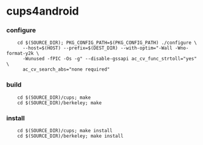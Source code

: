 cups4android
============
### configure ###

        cd $(SOURCE_DIR); PKG_CONFIG_PATH=$(PKG_CONFIG_PATH) ./configure \
          --host=$(HOST) --prefix=$(DEST_DIR) --with-optim="-Wall -Wno-format-y2k \
          -Wunused -fPIC -Os -g" --disable-gssapi ac_cv_func_strtoll="yes" \
          ac_cv_search_abs="none required"

### build ###

        cd $(SOURCE_DIR)/cups; make
        cd $(SOURCE_DIR)/berkeley; make

### install ###

        cd $(SOURCE_DIR)/cups; make install
        cd $(SOURCE_DIR)/berkeley; make install
